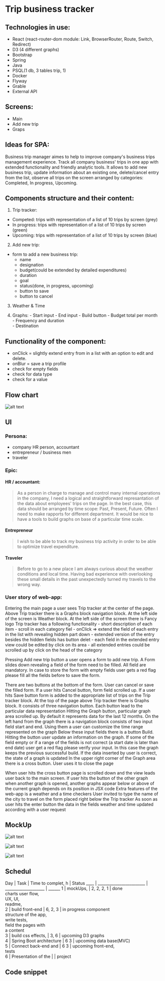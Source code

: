 
# Trip business tracker

## Technologies in use:
   - React (react-router-dom module: Link, BrowserRouter, Route, Switch, Redirect)
   - D3 (4 different graphs)
   - Bootstrap
   - Spring
   - Java
   - PSQL(1 db, 3 tables trip, 1)
   - Docker 
   - Flyway
   - Grable
   - External API

## Screens: 
   - Main
   - Add new trip
   - Graps

## Ideas for SPA:

Business trip manager aimes to help to improve company's business trips management experience.
Track all company business' trips in one app with extended functionality and friendly analytic tools. It allows to add new business trip, update information about an existing one, delete/cancel entry from the list, observe all trips on the screen arranged by categories: Completed, In progress, Upcoming.

## Components structure and their content:

  1. Trip tracker:
   - Competed: trips with representation of a list of 10 trips by screen (grey)
   - In progress: trips with representation of a list of 10 trips by screen (green)
   - Upcoming: trips with representation of a list of 10 trips by screen (blue)

  2. Add new trip:
   - form to add a new business trip:
		- name
		- designation
		- budget(could be extended by detailed expenditures)
		- duration
		- goal
		- status(done, in progress, upcoming)
		- button to save
		- button to cancel
  3. Weather & Time

  4. Graphs:
	- Start input
	- End input
	- Build button
	- Budget total per month
	- Frequency and duration	
	- Destination

## Functionality of the component: 
   - onClick = slightly extend entry from in a list with an option to edit and delete.
   - onBlur = save a trip profile
   - check for empty fields
   - check for data type
   - check for a value

## Flow chart
![alt text](https://github.com/NovaXam/BTM/blob/master/Planning/BTM.png)

## UI
   ### Persona:
   - company HR person, accountant
   - entrepreneur / business men
   - traveler

   ### Epic:
   #### HR / accountant:
   > As a person in charge to manage and control many internal operations in the company, I need a logical and straightforward represantation of the data about employees' trips on the page. In the best case, this data should be arranged by time scope: Past, Present, Future. 
   Often I need to make rapports for different department. It would be nice to have a tools to build graphs on base of a particular time scale.

   #### Entrepreneur
   > I wish to be able to track my business trip activity in order to be able to optimize travel expenditure. 

   #### Traveler
   > Before to go to a new place I am always curious about the weather conditions and local time.
   Having bad experience with overlooking these small details in the past unexpectedly turned my travels to the wrong way.

   ### User story of web-app:
 Entering the main page a user sees Trip tracker at the  center of the page.
 Above Trip tracker there is a Graphs block navigation block.
 At the left side of the screen is Weather block.
 At the left side of the screen there is Fancy logo
 Trip tracker has a following functionality
    - short description of each item
    - scroll in each category fiel
    - onClick => extend the field of each entry in the list with revealing hidden part down
    - extended version of the entry besides the hidden fields has button delet
    - each field in the extended entry view could be edited by click on its area
    - all extended entries could be scrolled up by click on the head of the category
 
 Pressing Add new trip button a user opens a form to add new trip. A Form slides down revealing a field of the form need to be filled. All field are mandatory. In case to store the form with empty fields user gets a red flag please fill all the fields before to save the form. 
 
 There are two buttons at the bottom of the form. User can cancel or save the filled form.
 If a user hits Cancel button, form field scrolled up. If a user hits Save button form is added to the appropriate list of trips on the Trip tracker block.
 At the top of the page above Trip tracker there is Graphs block. It consists of three navigation button. Each button lead to the particular data representation
 Hitting the Graph button, particular graph area scrolled up. By default it represents data for the last 12 months. On the left hand from the graph there is a navigation block consists of two input field start and end. Using them a user can customize the time range represented on the graph
 Below these input fields there is a button Build. Hitting the button user update an information on the graph. If some of the field empty or if a range of the fields is not correct (a start date is later than end date) user get a red flag please verify your input. In this case the graph keeps the previous successful build. If the data inserted by user is correct, the state of a graph is updated
 In the upper right corner of the Graph area there is a cross button. User uses it to close the page
 
 When user hits the cross button page is scrolled down and the view leads user back to the main screen. If user hits the button of the other graph when another graph is opened, another graphs appear below or above of the current graph depends on its position in JSX code
 Extra features of the web-app is a weather and a time checkers
 User invited to type the name of the city to travel on the form placed right below the Trip tracker
 As soon as user hits the enter button the data in the fields weather and time updated according with a user request

## MockUp

![alt text](https://github.com/NovaXam/BTM/blob/master/Planning/graphs.JPG)

![alt text](https://github.com/NovaXam/BTM/blob/master/Planning/newTrip.JPG)

![alt text](https://github.com/NovaXam/BTM/blob/master/Planning/tripTracker.JPG)


## Schedul
   Day  | Task                     | Time to complet, h   | Status
   ____ | ________________________ | ____________________ | ______
	1   | mockUps, 		           |    2,  2,  2,  1 	  | done			
		  charts user flow,        		               
		  UX, UI,		           				      
		  readme,		           				      
    2   | build front-end 		   |     	6, 2, 3 	  | in progress
    	  component 			    					   
    	  structure of the app,     					   
    	  write tests, 			    					   
    	  field the pages with      					   
    	  a content 			     					   
	3   | build css effects,	   |  		 3, 6 		  | upcoming 
		  D3 graphs				     					   
	4   | Spring Boot architecture | 		  6 3 		  | upcoming
		  data base(MVC) 		     					   
	5   | Connect back-end and 	   | 		6 3 		  | upcoming
		  front-end, 			    					   
		  tests					    					   
	6   | Presentation of the 	   |					  |
		  project				    					   

## Code snippet
```JS

```

```Java

```


